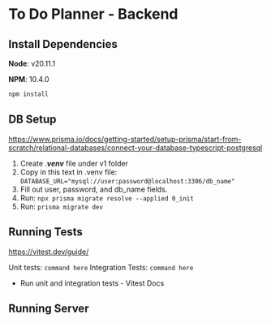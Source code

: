 # To Do Planner - Backend

## Install Dependencies
**Node**: v20.11.1

**NPM**: 10.4.0
```bash
npm install
```

## DB Setup
https://www.prisma.io/docs/getting-started/setup-prisma/start-from-scratch/relational-databases/connect-your-database-typescript-postgresql
1. Create ._**venv**_ file under v1 folder
2. Copy in this text in .venv file: `DATABASE_URL="mysql://user:password@localhost:3306/db_name"`
3. Fill out user, password, and db_name fields.
4. Run: `npx prisma migrate resolve --applied 0_init`
5. Run: `prisma migrate dev`

## Running Tests
https://vitest.dev/guide/

Unit tests: `command here`
Integration Tests: `command here`
- Run unit and integration tests - Vitest Docs

## Running Server
